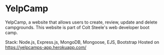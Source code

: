 # YelpCamp
YelpCamp, a website that allows users to create, review, update and delete campgrounds. This website is part of Colt Steele's web developer boot camp.

Stack: Node.js, Express.js, MongoDB, Mongoose, EJS, Bootstrap
Hosted on https://yelpcamps-app.herokuapp.com/
